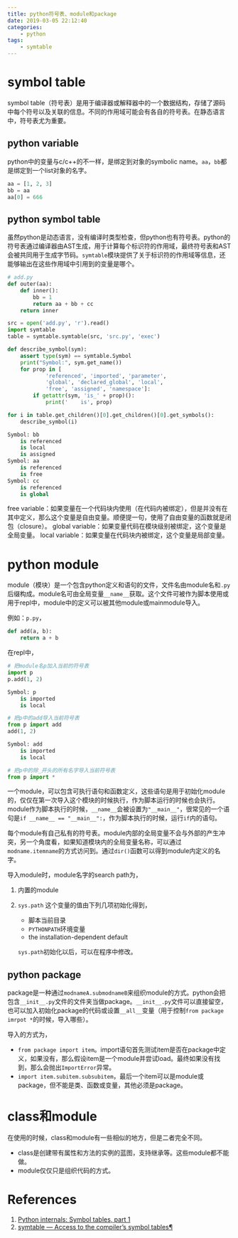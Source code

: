 ```yaml
---
title: python符号表、module和package
date: 2019-03-05 22:12:40
categories:
    - python
tags:
    - symtable
---
```


# symbol table
symbol table（符号表）是用于编译器或解释器中的一个数据结构，存储了源码中每个符号以及关联的信息。不同的作用域可能会有各自的符号表。在静态语言中，符号表尤为重要。

## python variable
python中的变量与c/c++的不一样，是绑定到对象的symbolic name。`aa`，`bb`都是绑定到一个list对象的名字。

```python
aa = [1, 2, 3]
bb = aa
aa[0] = 666
```

## python symbol table
虽然python是动态语言，没有编译时类型检查，但python也有符号表。python的符号表通过编译器由AST生成，用于计算每个标识符的作用域，最终符号表和AST会被共同用于生成字节码。`symtable`模块提供了关于标识符的作用域等信息，还能够输出在这些作用域中引用到的变量是哪个。

```python
# add.py
def outer(aa):
    def inner():
        bb = 1
        return aa + bb + cc
    return inner

src = open('add.py', 'r').read()
import symtable
table = symtable.symtable(src, 'src.py', 'exec')

def describe_symbol(sym):
    assert type(sym) == symtable.Symbol
    print("Symbol:", sym.get_name())
    for prop in [
            'referenced', 'imported', 'parameter',
            'global', 'declared_global', 'local',
            'free', 'assigned', 'namespace']:
        if getattr(sym, 'is_' + prop)():
            print('    is', prop)

for i in table.get_children()[0].get_children()[0].get_symbols():
    describe_symbol(i)

Symbol: bb
    is referenced
    is local
    is assigned
Symbol: aa
    is referenced
    is free
Symbol: cc
    is referenced
    is global
```

free variable：如果变量在一个代码块内使用（在代码内被绑定），但是并没有在其中定义，那么这个变量是自由变量。顺便提一句，使用了自由变量的函数就是闭包（closure）。
global variable：如果变量代码在模块级别被绑定，这个变量是全局变量。
local variable：如果变量在代码块内被绑定，这个变量是局部变量。

# python module
module（模块）是一个包含python定义和语句的文件，文件名由module名和`.py`后缀构成。module名可由全局变量`__name__`获取。这个文件可被作为脚本使用或用于repl中，module中的定义可以被其他module或mainmodule导入。

例如：`p.py`，
```python
def add(a, b):
    return a + b
```

在repl中，
```python
# 把module名p加入当前的符号表
import p
p.add(1, 2)

Symbol: p
    is imported
    is local

# 把p中的add导入当前符号表
from p import add
add(1, 2)

Symbol: add
    is imported
    is local

# 把p中的除_开头的所有名字导入当前符号表
from p import *
```

一个module，可以包含可执行语句和函数定义，这些语句是用于初始化module的，仅仅在第一次导入这个模块的时候执行，作为脚本运行的时候也会执行。module作为脚本执行的时候，`__name__`会被设置为`"__main__"`，很常见的一个语句是`if __name__ == "__main__":`，作为脚本执行的时候，运行`if`内的语句。

每个module有自己私有的符号表。module内部的全局变量不会与外部的产生冲突，另一个角度看，如果知道模块内的全局变量名称，可以通过`modname.itemname`的方式访问到。通过`dir()`函数可以得到module内定义的名字。

导入module时，module名字的search path为，
1. 内置的module
2. `sys.path`
    这个变量的值由下列几项初始化得到，
    * 脚本当前目录
    * `PYTHONPATH`环境变量
    * the installation-dependent default

    `sys.path`初始化以后，可以在程序中修改。

## python package
package是一种通过`modnameA.submodnameB`来组织module的方式。python会把包含`__init__.py`文件的文件夹当做package。`__init__.py`文件可以直接留空，也可以加入初始化package的代码或设置`__all__`变量（用于控制`from package imrpot *`的时候，导入哪些）。

导入的方式为，
* `from package import item`。import语句首先测试item是否在package中定义，如果没有，那么假设item是一个module并尝试load。最终如果没有找到，那么会抛出`ImportError`异常。
* `import item.subitem.subsubitem`，最后一个item可以是module或package，但不能是类、函数或变量，其他必须是package。

# class和module
在使用的时候，class和module有一些相似的地方，但是二者完全不同。

* class是创建带有属性和方法的实例的蓝图，支持继承等。这些module都不能做。
* module仅仅只是组织代码的方式。

# References
1. [Python internals: Symbol tables, part 1](https://eli.thegreenplace.net/2010/09/18/python-internals-symbol-tables-part-1)
2. [symtable — Access to the compiler’s symbol tables¶](https://docs.python.org/2/library/symtable.html)
